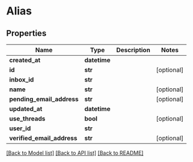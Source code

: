 # Alias

## Properties
Name | Type | Description | Notes
------------ | ------------- | ------------- | -------------
**created_at** | **datetime** |  | 
**id** | **str** |  | [optional] 
**inbox_id** | **str** |  | 
**name** | **str** |  | [optional] 
**pending_email_address** | **str** |  | [optional] 
**updated_at** | **datetime** |  | 
**use_threads** | **bool** |  | [optional] 
**user_id** | **str** |  | 
**verified_email_address** | **str** |  | [optional] 

[[Back to Model list]](../README.md#documentation-for-models) [[Back to API list]](../README.md#documentation-for-api-endpoints) [[Back to README]](../README.md)


